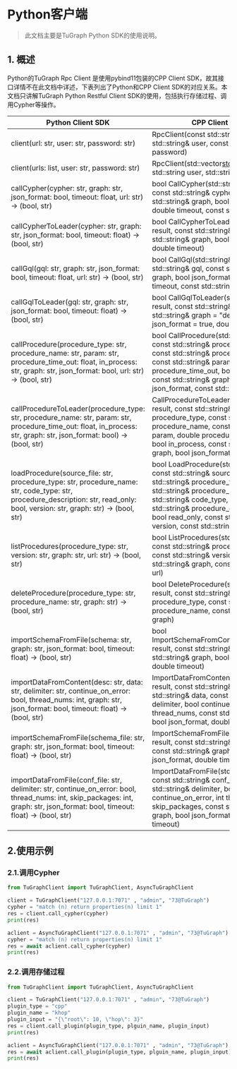 # Python客户端

> 此文档主要是TuGraph Python SDK的使用说明。

## 1. 概述
   Python的TuGraph Rpc Client 是使用pybind11包装的CPP Client SDK，故其接口详情不在此文档中详述，下表列出了Python和CPP Client SDK的对应关系。本文档只讲解TuGraph Python Restful Client SDK的使用，包括执行存储过程、调用Cypher等操作。

| Python Client SDK                                                                                                                                                               | CPP Client SDK                                                                                                                                                                                                                                                                              |
|---------------------------------------------------------------------------------------------------------------------------------------------------------------------------------|---------------------------------------------------------------------------------------------------------------------------------------------------------------------------------------------------------------------------------------------------------------------------------------------|
| client(url: str, user: str, password: str)                                                                                                                                      | RpcClient(const std::string& url, const std::string& user, const std::string& password)                                                                                                                                                                                                     |
| client(urls: list, user: str, password: str)                                                                                                                                    | RpcClient(std::vector<std::string>& urls, std::string user, std::string password)                                                                                                                                                                                                           |
| callCypher(cypher: str, graph: str, json_format: bool, timeout: float, url: str) -> (bool, str)                                                                                 | bool CallCypher(std::string& result, const std::string& cypher, const std::string& graph, bool json_format, double timeout, const std::string& url)                                                                                                                                         |
| callCypherToLeader(cypher: str, graph: str, json_format: bool, timeout: float) -> (bool, str)                                                                                   | bool CallCypherToLeader(std::string& result, const std::string& cypher, const std::string& graph, bool json_format, double timeout)                                                                                                                                                         |
| callGql(gql: str, graph: str, json_format: bool, timeout: float, url: str) -> (bool, str)                                                                                       | bool CallGql(std::string& result, const std::string& gql, const std::string& graph, bool json_format, double timeout, const std::string& url)                                                                                                                                               |
| callGqlToLeader(gql: str, graph: str, json_format: bool, timeout: float) -> (bool, str)                                                                                         | bool CallGqlToLeader(std::string& result, const std::string& gql, const std::string& graph = "default", bool json_format = true, double timeout = 0)                                                                                                                                        |
| callProcedure(procedure_type: str, procedure_name: str, param: str, procedure_time_out: float, in_process: str, graph: str, json_format: bool, url: str) -> (bool, str)         | bool CallProcedure(std::string& result, const std::string& procedure_type, const std::string& procedure_name, const std::string& param, double procedure_time_out, bool in_process, const std::string& graph, bool json_format, const std::string& url)                                     |
| callProcedureToLeader(procedure_type: str, procedure_name: str, param: str, procedure_time_out: float, in_process: str, graph: str, json_format: bool) -> (bool, str)           | CallProcedureToLeader(std::string& result, const std::string& procedure_type, const std::string& procedure_name, const std::string& param, double procedure_time_out, bool in_process, const std::string& graph, bool json_format)                                                          |
| loadProcedure(source_file: str, procedure_type: str, procedure_name: str, code_type: str, procedure_description: str, read_only: bool, version: str, graph: str) -> (bool, str) | bool LoadProcedure(std::string& result, const std::string& source_file, const std::string& procedure_type, const std::string& procedure_name, const std::string& code_type, const std::string& procedure_description, bool read_only, const std::string& version, const std::string& graph) |
| listProcedures(procedure_type: str, version: str, graph: str, url: str) -> (bool, str)                                                                                          | bool ListProcedures(std::string& result, const std::string& procedure_type, const std::string& version, const std::string& graph, const std::string& url)                                                                                                                                   |
| deleteProcedure(procedure_type: str, procedure_name: str, graph: str) -> (bool, str)                                                                                            | bool DeleteProcedure(std::string& result, const std::string& procedure_type, const std::string& procedure_name, const std::string& graph)                                                                                                                                                   |
| importSchemaFromFile(schema: str, graph: str, json_format: bool, timeout: float) -> (bool, str)                                                                                 | bool ImportSchemaFromContent(std::string& result, const std::string& schema, const std::string& graph, bool json_format, double timeout)                                                                                                                                                    |
| importDataFromContent(desc: str, data: str, delimiter: str, continue_on_error: bool, thread_nums: int, graph: str, json_format: bool, timeout: float) -> (bool, str)            | ImportDataFromContent(std::string& result, const std::string& desc, const std::string& data, const std::string& delimiter, bool continue_on_error, int thread_nums, const std::string& graph, bool json_format, double timeout)                                                             |
| importSchemaFromFile(schema_file: str, graph: str, json_format: bool, timeout: float) -> (bool, str)                                                                            | ImportSchemaFromFile(std::string& result, const std::string& schema_file, const std::string& graph, bool json_format, double timeout)                                                                                                                                                       |
| importDataFromFile(conf_file: str, delimiter: str, continue_on_error: bool, thread_nums: int, skip_packages: int, graph: str, json_format: bool, timeout: float) -> (bool, str) | ImportDataFromFile(std::string& result, const std::string& conf_file, const std::string& delimiter, bool continue_on_error, int thread_nums, int skip_packages, const std::string& graph, bool json_format, double timeout)                                                                 |

## 2.使用示例

### 2.1.调用Cypher

```python
from TuGraphClient import TuGraphClient, AsyncTuGraphClient

client = TuGraphClient("127.0.0.1:7071" , "admin", "73@TuGraph")
cypher = "match (n) return properties(n) limit 1"
res = client.call_cypher(cypher)
print(res)

aclient = AsyncTuGraphClient("127.0.0.1:7071" , "admin", "73@TuGraph")
cypher = "match (n) return properties(n) limit 1"
res = await aclient.call_cypher(cypher)
print(res)
```

### 2.2.调用存储过程

```python
from TuGraphClient import TuGraphClient, AsyncTuGraphClient

client = TuGraphClient("127.0.0.1:7071" , "admin", "73@TuGraph")
plugin_type = "cpp"
plugin_name = "khop"
plugin_input = "{\"root\": 10, \"hop\": 3}"
res = client.call_plugin(plugin_type, plguin_name, plugin_input)
print(res)

aclient = AsyncTuGraphClient("127.0.0.1:7071" , "admin", "73@TuGraph")
res = await aclient.call_plugin(plugin_type, plguin_name, plugin_input)
print(res)
```
